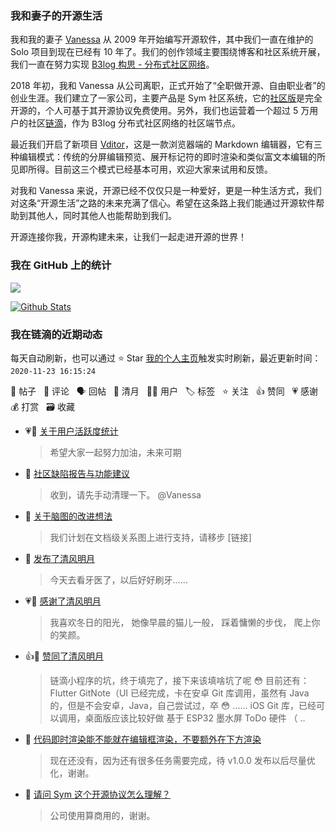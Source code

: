 ### 我和妻子的开源生活

我和我的妻子 [Vanessa](https://github.com/Vanessa219) 从 2009 年开始编写开源软件，其中我们一直在维护的 Solo 项目到现在已经有 10 年了。我们的创作领域主要围绕博客和社区系统开展，我们一直在努力实现 [B3log 构思 - 分布式社区网络](https://ld246.com/article/1546941897596)。

2018 年初，我和 Vanessa 从公司离职，正式开始了“全职做开源、自由职业者”的创业生涯。我们建立了一家公司，主要产品是 Sym 社区系统，它的[社区版](https://github.com/88250/symphony)是完全开源的，个人可基于其开源协议免费使用。另外，我们也运营着一个超过 5 万用户的社区[链滴](https://ld246.com)，作为 B3log 分布式社区网络的社区端节点。

最近我们开启了新项目 [Vditor](https://github.com/Vanessa219/vditor)，这是一款浏览器端的 Markdown 编辑器，它有三种编辑模式：传统的分屏编辑预览、展开标记符的即时渲染和类似富文本编辑的所见即所得。目前这三个模式已经基本可用，欢迎大家来试用和反馈。

对我和 Vanessa 来说，开源已经不仅仅只是一种爱好，更是一种生活方式，我们对这条“开源生活”之路的未来充满了信心。希望在这条路上我们能通过开源软件帮助到其他人，同时其他人也能帮助到我们。

开源连接你我，开源构建未来，让我们一起走进开源的世界！

### 我在 GitHub 上的统计

<a title="Hits" target="_blank" href="https://github.com/88250/88250"><img src="https://hits.b3log.org/88250/88250.svg"></a>

[![Github Stats](https://github-readme-stats.vercel.app/api?username=88250&show_icons=true)](https://github.com/88250)

<!--events start -->

### 我在链滴的近期动态

每天自动刷新，也可以通过 ⭐️ Star [我的个人主页](https://github.com/88250/88250)触发实时刷新，最近更新时间：`2020-11-23 16:15:24`

📝 帖子 &nbsp; 💬 评论 &nbsp; 🗣 回帖 &nbsp; 🌙 清月 &nbsp; 👨‍💻 用户 &nbsp; 🏷️ 标签 &nbsp; ⭐️ 关注 &nbsp; 👍 赞同 &nbsp; 💗 感谢 &nbsp; 💰 打赏 &nbsp; 🗃 收藏

* 💗💬 [关于用户活跃度统计](https://ld246.com/article/1458624687933/comment/1606114226264#comments)

  > 希望大家一起努力加油，未来可期
* 💬 [社区缺陷报告与功能建议](https://ld246.com/article/1438049659432/comment/1606113342450#comments)

  > 收到，请先手动清理一下。 @Vanessa
* 💬 [关于脑图的改进想法](https://ld246.com/article/1606051210727/comment/1606055506907#comments)

  > 我们计划在文档级关系图上进行支持，请移步 [链接]
* 🌙 [发布了清风明月](https://ld246.com/member/88250/breezemoons/1605958690285)

  > 今天去看牙医了，以后好好刷牙……
* 💗🌙 [感谢了清风明月](https://ld246.com/member/PeterChu/breezemoons/1605186201744)

  > 我喜欢冬日的阳光， 她像早晨的猫儿一般， 踩着慵懒的步伐， 爬上你的笑颜。
* 👍🌙 [赞同了清风明月](https://ld246.com/member/goldhan/breezemoons/1605749340585)

  > 链滴小程序的坑，终于填完了，接下来该填啥坑了呢 😳 目前还有： Flutter GitNote（UI 已经完成，卡在安卓 Git 库调用，虽然有 Java 的，但是不会安卓，Java，自己尝试过，卒 😳 ...... iOS Git 库，已经可以调用，桌面版应该比较好做 基于 ESP32 墨水屏 ToDo 硬件 （ ..
* 💬 [代码即时渲染能不能就在编辑框渲染，不要额外在下方渲染](https://ld246.com/article/1604549315471/comment/1605756017111#comments)

  > 现在还没有，因为还有很多任务需要完成，待 v1.0.0 发布以后尽量优化，谢谢。
* 💬 [请问 Sym 这个开源协议怎么理解？](https://ld246.com/article/1605688884355/comment/1605718821953#comments)

  > 公司使用算商用的，谢谢。


<!--events end -->

